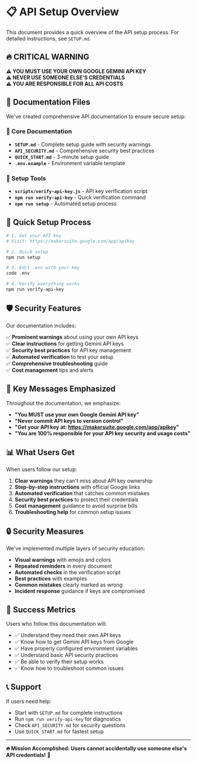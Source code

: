 # 📋 API Setup Overview

This document provides a quick overview of the API setup process. For detailed instructions, see `SETUP.md`.

## 🔥 CRITICAL WARNING

**⚠️ YOU MUST USE YOUR OWN GOOGLE GEMINI API KEY**  
**⚠️ NEVER USE SOMEONE ELSE'S CREDENTIALS**  
**⚠️ YOU ARE RESPONSIBLE FOR ALL API COSTS**

## 📁 Documentation Files

We've created comprehensive API documentation to ensure secure setup:

### 📖 Core Documentation
- **`SETUP.md`** - Complete setup guide with security warnings
- **`API_SECURITY.md`** - Comprehensive security best practices
- **`QUICK_START.md`** - 3-minute setup guide
- **`.env.example`** - Environment variable template

### 🔧 Setup Tools
- **`scripts/verify-api-key.js`** - API key verification script
- **`npm run verify-api-key`** - Quick verification command
- **`npm run setup`** - Automated setup process

## 🚀 Quick Setup Process

```bash
# 1. Get your API key
# Visit: https://makersuite.google.com/app/apikey

# 2. Quick setup
npm run setup

# 3. Edit .env with your key
code .env

# 4. Verify everything works
npm run verify-api-key
```

## 🛡️ Security Features

Our documentation includes:

✅ **Prominent warnings** about using your own API keys  
✅ **Clear instructions** for getting Gemini API keys  
✅ **Security best practices** for API key management  
✅ **Automated verification** to test your setup  
✅ **Comprehensive troubleshooting** guide  
✅ **Cost management** tips and alerts  

## 🎯 Key Messages Emphasized

Throughout the documentation, we emphasize:

- **"You MUST use your own Google Gemini API key"**
- **"Never commit API keys to version control"**
- **"Get your API key at: https://makersuite.google.com/app/apikey"**
- **"You are 100% responsible for your API key security and usage costs"**

## 📊 What Users Get

When users follow our setup:

1. **Clear warnings** they can't miss about API key ownership
2. **Step-by-step instructions** with official Google links
3. **Automated verification** that catches common mistakes
4. **Security best practices** to protect their credentials
5. **Cost management** guidance to avoid surprise bills
6. **Troubleshooting help** for common setup issues

## 🔒 Security Measures

We've implemented multiple layers of security education:

- **Visual warnings** with emojis and colors
- **Repeated reminders** in every document
- **Automated checks** in the verification script
- **Best practices** with examples
- **Common mistakes** clearly marked as wrong
- **Incident response** guidance if keys are compromised

## 🎉 Success Metrics

Users who follow this documentation will:

- ✅ Understand they need their own API keys
- ✅ Know how to get Gemini API keys from Google
- ✅ Have properly configured environment variables
- ✅ Understand basic API security practices
- ✅ Be able to verify their setup works
- ✅ Know how to troubleshoot common issues

## 📞 Support

If users need help:

- Start with `SETUP.md` for complete instructions
- Run `npm run verify-api-key` for diagnostics
- Check `API_SECURITY.md` for security questions
- Use `QUICK_START.md` for fastest setup

---

**🔥 Mission Accomplished: Users cannot accidentally use someone else's API credentials!** 🎯